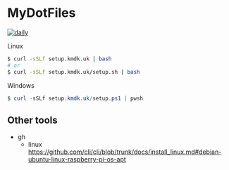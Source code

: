 # MyDotFiles

[![daily](https://github.com/kmdkuk/MyDotFiles/actions/workflows/daily.yaml/badge.svg)](https://github.com/kmdkuk/MyDotFiles/actions/workflows/daily.yaml)

Linux

```bash
$ curl -sSLf setup.kmdk.uk | bash
# or
$ curl -sSLf setup.kmdk.uk/setup.sh | bash
```

Windows

```powershell
$ curl -sSLf setup.kmdk.uk/setup.ps1 | pwsh
```

## Other tools

- gh
    - linux
      https://github.com/cli/cli/blob/trunk/docs/install_linux.md#debian-ubuntu-linux-raspberry-pi-os-apt
